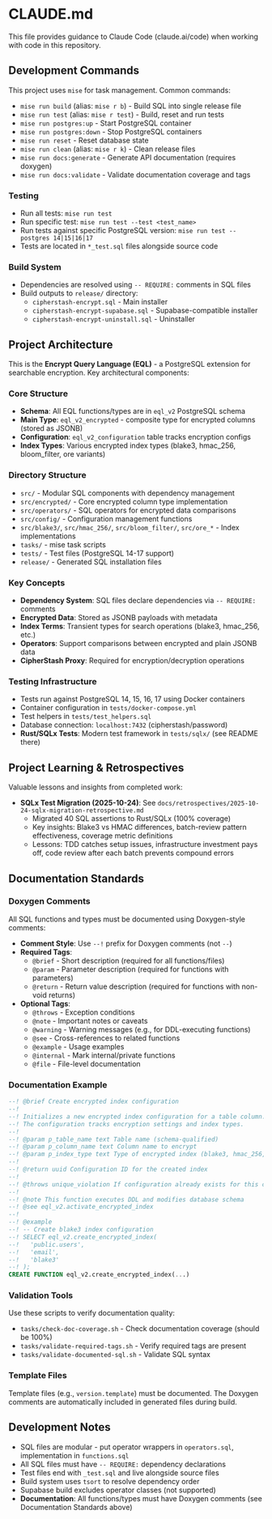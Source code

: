 # CLAUDE.md

This file provides guidance to Claude Code (claude.ai/code) when working with code in this repository.

## Development Commands

This project uses `mise` for task management. Common commands:

- `mise run build` (alias: `mise r b`) - Build SQL into single release file
- `mise run test` (alias: `mise r test`) - Build, reset and run tests
- `mise run postgres:up` - Start PostgreSQL container
- `mise run postgres:down` - Stop PostgreSQL containers
- `mise run reset` - Reset database state
- `mise run clean` (alias: `mise r k`) - Clean release files
- `mise run docs:generate` - Generate API documentation (requires doxygen)
- `mise run docs:validate` - Validate documentation coverage and tags

### Testing
- Run all tests: `mise run test`
- Run specific test: `mise run test --test <test_name>`
- Run tests against specific PostgreSQL version: `mise run test --postgres 14|15|16|17`
- Tests are located in `*_test.sql` files alongside source code

### Build System
- Dependencies are resolved using `-- REQUIRE:` comments in SQL files
- Build outputs to `release/` directory:
  - `cipherstash-encrypt.sql` - Main installer
  - `cipherstash-encrypt-supabase.sql` - Supabase-compatible installer
  - `cipherstash-encrypt-uninstall.sql` - Uninstaller

## Project Architecture

This is the **Encrypt Query Language (EQL)** - a PostgreSQL extension for searchable encryption. Key architectural components:

### Core Structure
- **Schema**: All EQL functions/types are in `eql_v2` PostgreSQL schema
- **Main Type**: `eql_v2_encrypted` - composite type for encrypted columns (stored as JSONB)
- **Configuration**: `eql_v2_configuration` table tracks encryption configs
- **Index Types**: Various encrypted index types (blake3, hmac_256, bloom_filter, ore variants)

### Directory Structure
- `src/` - Modular SQL components with dependency management
- `src/encrypted/` - Core encrypted column type implementation
- `src/operators/` - SQL operators for encrypted data comparisons
- `src/config/` - Configuration management functions
- `src/blake3/`, `src/hmac_256/`, `src/bloom_filter/`, `src/ore_*` - Index implementations
- `tasks/` - mise task scripts
- `tests/` - Test files (PostgreSQL 14-17 support)
- `release/` - Generated SQL installation files

### Key Concepts
- **Dependency System**: SQL files declare dependencies via `-- REQUIRE:` comments
- **Encrypted Data**: Stored as JSONB payloads with metadata
- **Index Terms**: Transient types for search operations (blake3, hmac_256, etc.)
- **Operators**: Support comparisons between encrypted and plain JSONB data
- **CipherStash Proxy**: Required for encryption/decryption operations

### Testing Infrastructure
- Tests run against PostgreSQL 14, 15, 16, 17 using Docker containers
- Container configuration in `tests/docker-compose.yml`
- Test helpers in `tests/test_helpers.sql`
- Database connection: `localhost:7432` (cipherstash/password)
- **Rust/SQLx Tests**: Modern test framework in `tests/sqlx/` (see README there)

## Project Learning & Retrospectives

Valuable lessons and insights from completed work:

- **SQLx Test Migration (2025-10-24)**: See `docs/retrospectives/2025-10-24-sqlx-migration-retrospective.md`
  - Migrated 40 SQL assertions to Rust/SQLx (100% coverage)
  - Key insights: Blake3 vs HMAC differences, batch-review pattern effectiveness, coverage metric definitions
  - Lessons: TDD catches setup issues, infrastructure investment pays off, code review after each batch prevents compound errors

## Documentation Standards

### Doxygen Comments

All SQL functions and types must be documented using Doxygen-style comments:

- **Comment Style**: Use `--!` prefix for Doxygen comments (not `--`)
- **Required Tags**:
  - `@brief` - Short description (required for all functions/files)
  - `@param` - Parameter description (required for functions with parameters)
  - `@return` - Return value description (required for functions with non-void returns)
- **Optional Tags**:
  - `@throws` - Exception conditions
  - `@note` - Important notes or caveats
  - `@warning` - Warning messages (e.g., for DDL-executing functions)
  - `@see` - Cross-references to related functions
  - `@example` - Usage examples
  - `@internal` - Mark internal/private functions
  - `@file` - File-level documentation

### Documentation Example

```sql
--! @brief Create encrypted index configuration
--!
--! Initializes a new encrypted index configuration for a table column.
--! The configuration tracks encryption settings and index types.
--!
--! @param p_table_name text Table name (schema-qualified)
--! @param p_column_name text Column name to encrypt
--! @param p_index_type text Type of encrypted index (blake3, hmac_256, etc.)
--!
--! @return uuid Configuration ID for the created index
--!
--! @throws unique_violation If configuration already exists for this column
--!
--! @note This function executes DDL and modifies database schema
--! @see eql_v2.activate_encrypted_index
--!
--! @example
--! -- Create blake3 index configuration
--! SELECT eql_v2.create_encrypted_index(
--!   'public.users',
--!   'email',
--!   'blake3'
--! );
CREATE FUNCTION eql_v2.create_encrypted_index(...)
```

### Validation Tools

Use these scripts to verify documentation quality:

- `tasks/check-doc-coverage.sh` - Check documentation coverage (should be 100%)
- `tasks/validate-required-tags.sh` - Verify required tags are present
- `tasks/validate-documented-sql.sh` - Validate SQL syntax

### Template Files

Template files (e.g., `version.template`) must be documented. The Doxygen comments are automatically included in generated files during build.

## Development Notes

- SQL files are modular - put operator wrappers in `operators.sql`, implementation in `functions.sql`
- All SQL files must have `-- REQUIRE:` dependency declarations
- Test files end with `_test.sql` and live alongside source files
- Build system uses `tsort` to resolve dependency order
- Supabase build excludes operator classes (not supported)
- **Documentation**: All functions/types must have Doxygen comments (see Documentation Standards above)